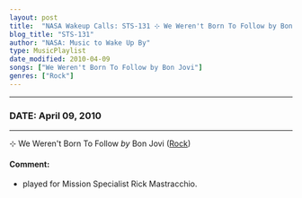 ```yaml
---
layout: post
title:  "NASA Wakeup Calls: STS-131 ⊹ We Weren't Born To Follow by Bon Jovi ⊹ April 09, 2010"
blog_title: "STS-131"
author: "NASA: Music to Wake Up By"
type: MusicPlaylist
date_modified: 2010-04-09
songs: ["We Weren't Born To Follow by Bon Jovi"]
genres: ["Rock"]
---
```


----
### DATE: April 09, 2010
----
⊹ We Weren't Born To Follow *by* Bon Jovi ([Rock](https://www.discogs.com/genre/Rock)) <a target="blank_" href="https://www.discogs.com/Bon-Jovi-We-Werent-Born-To-Follow/master/325237">
    <i class="fas fa-compact-disc"
       title="Discogs entry for this song"
       alt="Discogs entry for this song"
       style="font-size: 1.1em;"></i></a>
    

#### Comment:
* played for Mission Specialist Rick Mastracchio.



<br/>
<center>
	<a target="_blank"
	   href="https://twitter.com/intent/tweet?hashtags=Space,NASA,Playlist,NASAWakeupCalls,SpaceProgram&text=🚀 {{ page.author}}, '{{ page.songs.first }}' {{ page.title }}, {{ page.date | date: '%B %d, %Y' }}, {{ site.url }}{{ page.url }}&via=nasawakeupcalls"><i class="fab fa-twitter" title="Tweet this page" alt="Tweet this page" style="font-size: 1.3em;"></i></a>
	&nbsp; 	<i class="fas fa-user-astronaut" style="font-size: 1.5em;"></i> &nbsp;
    <a id="custom_amazon_link"
       type="amzn" search="#"
       category="popular music">
    <i class="fab fa-amazon" style="font-size: 1.3em;"></i></a>
</center>

<!-- Randomly resolve an individual entry from a song array -->
<script src="/assets/javascript/seedrandom.min.js"></script>
<script>
  var wake_me_up = ["We Weren't Born To Follow by Bon Jovi"];
  var prng = new Math.seedrandom();
  function randomSong() {
    song = wake_me_up[Math.floor(Math.random() * wake_me_up.length)];
    var amazon_link = document.getElementById("custom_amazon_link");
    amazon_link.setAttribute("search", song);
  }
  window.onload = randomSong();
</script>
